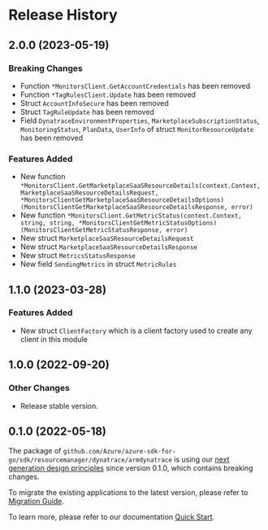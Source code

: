 # Release History

## 2.0.0 (2023-05-19)
### Breaking Changes

- Function `*MonitorsClient.GetAccountCredentials` has been removed
- Function `*TagRulesClient.Update` has been removed
- Struct `AccountInfoSecure` has been removed
- Struct `TagRuleUpdate` has been removed
- Field `DynatraceEnvironmentProperties`, `MarketplaceSubscriptionStatus`, `MonitoringStatus`, `PlanData`, `UserInfo` of struct `MonitorResourceUpdate` has been removed

### Features Added

- New function `*MonitorsClient.GetMarketplaceSaaSResourceDetails(context.Context, MarketplaceSaaSResourceDetailsRequest, *MonitorsClientGetMarketplaceSaaSResourceDetailsOptions) (MonitorsClientGetMarketplaceSaaSResourceDetailsResponse, error)`
- New function `*MonitorsClient.GetMetricStatus(context.Context, string, string, *MonitorsClientGetMetricStatusOptions) (MonitorsClientGetMetricStatusResponse, error)`
- New struct `MarketplaceSaaSResourceDetailsRequest`
- New struct `MarketplaceSaaSResourceDetailsResponse`
- New struct `MetricsStatusResponse`
- New field `SendingMetrics` in struct `MetricRules`


## 1.1.0 (2023-03-28)
### Features Added

- New struct `ClientFactory` which is a client factory used to create any client in this module


## 1.0.0 (2022-09-20)
### Other Changes

- Release stable version.

## 0.1.0 (2022-05-18)

The package of `github.com/Azure/azure-sdk-for-go/sdk/resourcemanager/dynatrace/armdynatrace` is using our [next generation design principles](https://azure.github.io/azure-sdk/general_introduction.html) since version 0.1.0, which contains breaking changes.

To migrate the existing applications to the latest version, please refer to [Migration Guide](https://aka.ms/azsdk/go/mgmt/migration).

To learn more, please refer to our documentation [Quick Start](https://aka.ms/azsdk/go/mgmt).